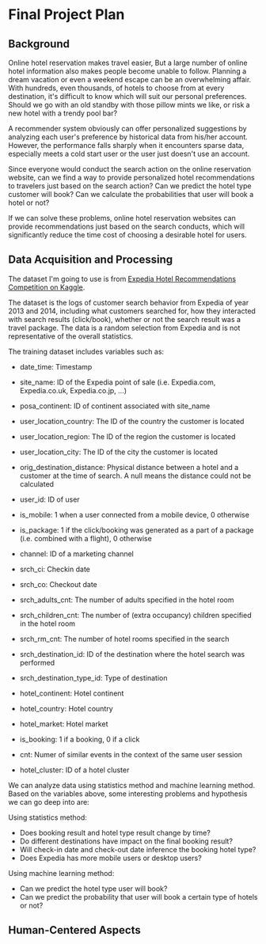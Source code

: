 # Final Project Plan

## Background
Online hotel reservation makes travel easier, But a large number of online hotel information also makes people become unable to follow. Planning a dream vacation or even a weekend escape can be an overwhelming affair. With hundreds, even thousands, of hotels to choose from at every destination, it's difficult to know which will suit our personal preferences. Should we go with an old standby with those pillow mints we like, or risk a new hotel with a trendy pool bar? 

A recommender system obviously can offer personalized suggestions by analyzing each user's preference by historical data from his/her account. However, the performance falls sharply when it encounters sparse data, especially meets a cold start user or the user just doesn't use an account. 

Since everyone would conduct the search action on the online reservation website, can we find a way to provide personalized hotel recommendations to travelers just based on the search action? Can we predict the hotel type customer will book? Can we calculate the probabilities that user will book a hotel or not? 

If we can solve these problems, online hotel reservation websites can provide recommendations just based on the search conducts, which will significantly reduce the time cost of choosing a desirable hotel for users.

## Data Acquisition and Processing
The dataset I'm going to use is from [Expedia Hotel Recommendations Competition on Kaggle](https://www.kaggle.com/c/expedia-hotel-recommendations/data).

The dataset is the logs of customer search behavior from Expedia of year 2013 and 2014, including what customers searched for, how they interacted with search results (click/book), whether or not the search result was a travel package. The data is a random selection from Expedia and is not representative of the overall statistics.

The training dataset includes variables such as:

- date_time:	Timestamp	

- site_name:	ID of the Expedia point of sale (i.e. Expedia.com, Expedia.co.uk, Expedia.co.jp, ...)

- posa_continent:	ID of continent associated with site_name	

- user_location_country:	The ID of the country the customer is located	

- user_location_region:	The ID of the region the customer is located	

- user_location_city:	The ID of the city the customer is located	

- orig_destination_distance:	Physical distance between a hotel and a customer at the time of search. A null means the distance could not be calculated	

- user_id:	ID of user

- is_mobile:	1 when a user connected from a mobile device, 0 otherwise	

- is_package:	1 if the click/booking was generated as a part of a package (i.e. combined with a flight), 0 otherwise

- channel:	ID of a marketing channel

- srch_ci:	Checkin date	

- srch_co:	Checkout date	

- srch_adults_cnt:	The number of adults specified in the hotel room

- srch_children_cnt:	The number of (extra occupancy) children specified in the hotel room	

- srch_rm_cnt:	The number of hotel rooms specified in the search	

- srch_destination_id:	ID of the destination where the hotel search was performed	

- srch_destination_type_id:	Type of destination	

- hotel_continent:	Hotel continent	

- hotel_country:	Hotel country	

- hotel_market:	Hotel market	

- is_booking:	1 if a booking, 0 if a click	

- cnt:	Numer of similar events in the context of the same user session

- hotel_cluster:	ID of a hotel cluster

We can analyze data using statistics method and machine learning method. Based on the variables above, some interesting problems and hypothesis we can go deep into are:

Using statistics method:
- Does booking result and hotel type result change by time?
- Do different destinations have impact on the final booking result?
- Will check-in date and check-out date inference the booking hotel type?
- Does Expedia has more mobile users or desktop users?

Using machine learning method:
- Can we predict the hotel type user will book?
- Can we predict the probability that user will book a certain type of hotels or not?

## Human-Centered Aspects
